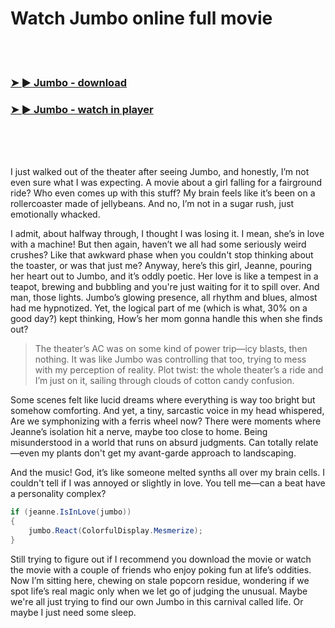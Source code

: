 <h1>Watch Jumbo online full movie</h1>


<br><br>

<h3><a href="https://Wytebois-circribpivi1981.github.io/skjelaoonc/">➤ ► Jumbo - download</a></h3> 
<h3><a href="https://Wytebois-circribpivi1981.github.io/skjelaoonc/">➤ ► Jumbo - watch in player</a></h3>


<br><br><br>


I just walked out of the theater after seeing Jumbo, and honestly, I’m not even sure what I was expecting. A movie about a girl falling for a fairground ride? Who even comes up with this stuff? My brain feels like it’s been on a rollercoaster made of jellybeans. And no, I’m not in a sugar rush, just emotionally whacked.

I admit, about halfway through, I thought I was losing it. I mean, she’s in love with a machine! But then again, haven’t we all had some seriously weird crushes? Like that awkward phase when you couldn't stop thinking about the toaster, or was that just me? Anyway, here’s this girl, Jeanne, pouring her heart out to Jumbo, and it’s oddly poetic. Her love is like a tempest in a teapot, brewing and bubbling and you're just waiting for it to spill over. And man, those lights. Jumbo’s glowing presence, all rhythm and blues, almost had me hypnotized. Yet, the logical part of me (which is what, 30% on a good day?) kept thinking, How’s her mom gonna handle this when she finds out?

> The theater’s AC was on some kind of power trip—icy blasts, then nothing. It was like Jumbo was controlling that too, trying to mess with my perception of reality. Plot twist: the whole theater’s a ride and I’m just on it, sailing through clouds of cotton candy confusion.

Some scenes felt like lucid dreams where everything is way too bright but somehow comforting. And yet, a tiny, sarcastic voice in my head whispered, Are we symphonizing with a ferris wheel now? There were moments where Jeanne’s isolation hit a nerve, maybe too close to home. Being misunderstood in a world that runs on absurd judgments. Can totally relate—even my plants don't get my avant-garde approach to landscaping.

And the music! God, it’s like someone melted synths all over my brain cells. I couldn't tell if I was annoyed or slightly in love. You tell me—can a beat have a personality complex?

```csharp
if (jeanne.IsInLove(jumbo))
{
    jumbo.React(ColorfulDisplay.Mesmerize);
}
```

Still trying to figure out if I recommend you download the movie or watch the movie with a couple of friends who enjoy poking fun at life’s oddities. Now I’m sitting here, chewing on stale popcorn residue, wondering if we spot life’s real magic only when we let go of judging the unusual. Maybe we're all just trying to find our own Jumbo in this carnival called life. Or maybe I just need some sleep.
